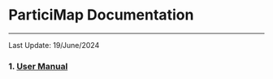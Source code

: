 # ParticiMap Documentation
---
Last Update: 19/June/2024

### 1. [User Manual](https://github.com/SpatialDynamicsLab/ParticiMap-documentation/blob/main/user_manual.md)